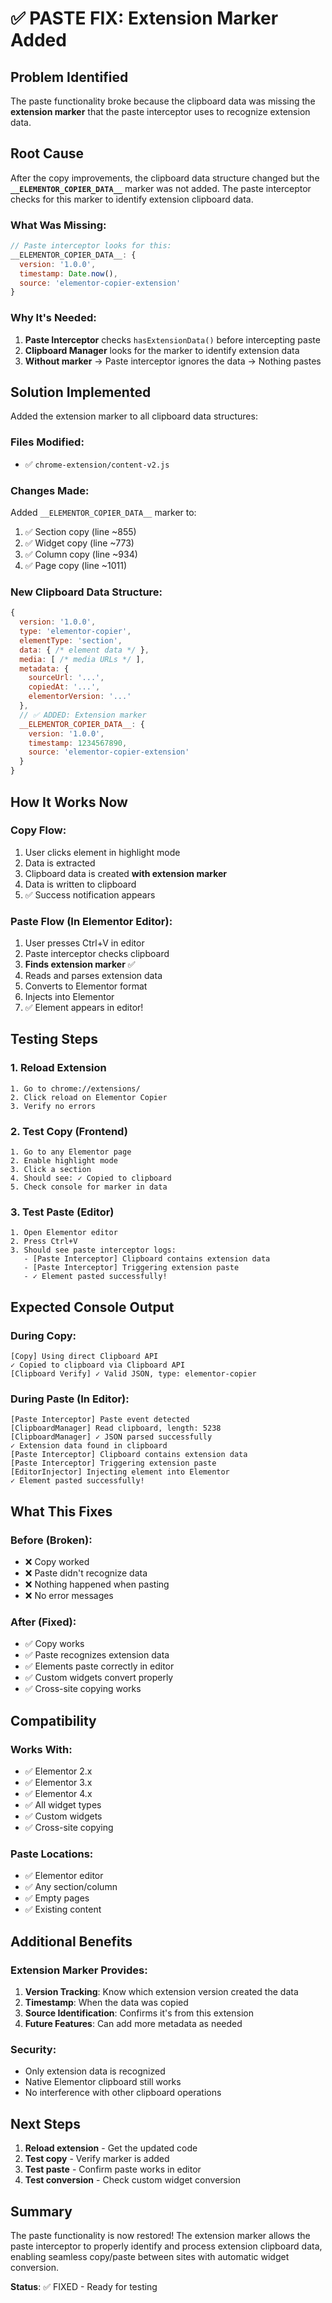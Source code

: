 # ✅ PASTE FIX: Extension Marker Added

## Problem Identified
The paste functionality broke because the clipboard data was missing the **extension marker** that the paste interceptor uses to recognize extension data.

## Root Cause
After the copy improvements, the clipboard data structure changed but the **`__ELEMENTOR_COPIER_DATA__`** marker was not added. The paste interceptor checks for this marker to identify extension clipboard data.

### What Was Missing:
```javascript
// Paste interceptor looks for this:
__ELEMENTOR_COPIER_DATA__: {
  version: '1.0.0',
  timestamp: Date.now(),
  source: 'elementor-copier-extension'
}
```

### Why It's Needed:
1. **Paste Interceptor** checks `hasExtensionData()` before intercepting paste
2. **Clipboard Manager** looks for the marker to identify extension data
3. **Without marker** → Paste interceptor ignores the data → Nothing pastes

## Solution Implemented
Added the extension marker to all clipboard data structures:

### Files Modified:
- ✅ `chrome-extension/content-v2.js`

### Changes Made:
Added `__ELEMENTOR_COPIER_DATA__` marker to:
1. ✅ Section copy (line ~855)
2. ✅ Widget copy (line ~773)
3. ✅ Column copy (line ~934)
4. ✅ Page copy (line ~1011)

### New Clipboard Data Structure:
```javascript
{
  version: '1.0.0',
  type: 'elementor-copier',
  elementType: 'section',
  data: { /* element data */ },
  media: [ /* media URLs */ ],
  metadata: {
    sourceUrl: '...',
    copiedAt: '...',
    elementorVersion: '...'
  },
  // ✅ ADDED: Extension marker
  __ELEMENTOR_COPIER_DATA__: {
    version: '1.0.0',
    timestamp: 1234567890,
    source: 'elementor-copier-extension'
  }
}
```

## How It Works Now

### Copy Flow:
1. User clicks element in highlight mode
2. Data is extracted
3. Clipboard data is created **with extension marker**
4. Data is written to clipboard
5. ✅ Success notification appears

### Paste Flow (In Elementor Editor):
1. User presses Ctrl+V in editor
2. Paste interceptor checks clipboard
3. **Finds extension marker** ✅
4. Reads and parses extension data
5. Converts to Elementor format
6. Injects into Elementor
7. ✅ Element appears in editor!

## Testing Steps

### 1. Reload Extension
```
1. Go to chrome://extensions/
2. Click reload on Elementor Copier
3. Verify no errors
```

### 2. Test Copy (Frontend)
```
1. Go to any Elementor page
2. Enable highlight mode
3. Click a section
4. Should see: ✓ Copied to clipboard
5. Check console for marker in data
```

### 3. Test Paste (Editor)
```
1. Open Elementor editor
2. Press Ctrl+V
3. Should see paste interceptor logs:
   - [Paste Interceptor] Clipboard contains extension data
   - [Paste Interceptor] Triggering extension paste
   - ✓ Element pasted successfully!
```

## Expected Console Output

### During Copy:
```
[Copy] Using direct Clipboard API
✓ Copied to clipboard via Clipboard API
[Clipboard Verify] ✓ Valid JSON, type: elementor-copier
```

### During Paste (In Editor):
```
[Paste Interceptor] Paste event detected
[ClipboardManager] Read clipboard, length: 5238
[ClipboardManager] ✓ JSON parsed successfully
✓ Extension data found in clipboard
[Paste Interceptor] Clipboard contains extension data
[Paste Interceptor] Triggering extension paste
[EditorInjector] Injecting element into Elementor
✓ Element pasted successfully!
```

## What This Fixes

### Before (Broken):
- ❌ Copy worked
- ❌ Paste didn't recognize data
- ❌ Nothing happened when pasting
- ❌ No error messages

### After (Fixed):
- ✅ Copy works
- ✅ Paste recognizes extension data
- ✅ Elements paste correctly in editor
- ✅ Custom widgets convert properly
- ✅ Cross-site copying works

## Compatibility

### Works With:
- ✅ Elementor 2.x
- ✅ Elementor 3.x
- ✅ Elementor 4.x
- ✅ All widget types
- ✅ Custom widgets
- ✅ Cross-site copying

### Paste Locations:
- ✅ Elementor editor
- ✅ Any section/column
- ✅ Empty pages
- ✅ Existing content

## Additional Benefits

### Extension Marker Provides:
1. **Version Tracking**: Know which extension version created the data
2. **Timestamp**: When the data was copied
3. **Source Identification**: Confirms it's from this extension
4. **Future Features**: Can add more metadata as needed

### Security:
- Only extension data is recognized
- Native Elementor clipboard still works
- No interference with other clipboard operations

## Next Steps

1. **Reload extension** - Get the updated code
2. **Test copy** - Verify marker is added
3. **Test paste** - Confirm paste works in editor
4. **Test conversion** - Check custom widget conversion

## Summary

The paste functionality is now restored! The extension marker allows the paste interceptor to properly identify and process extension clipboard data, enabling seamless copy/paste between sites with automatic widget conversion.

**Status**: ✅ FIXED - Ready for testing
